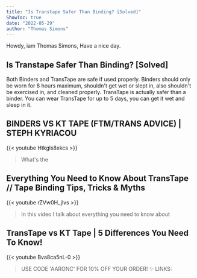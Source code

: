 ```yaml
---
title: "Is Transtape Safer Than Binding? [Solved]"
ShowToc: true 
date: "2022-05-29"
author: "Thomas Simons" 
---
```


Howdy, iam Thomas Simons, Have a nice day.
## Is Transtape Safer Than Binding? [Solved]
Both Binders and TransTape are safe if used properly. Binders should only be worn for 8 hours maximum, shouldn't get wet or slept in, also shouldn't be exercised in, and cleaned properly. TransTape is actually safer than a binder. You can wear TransTape for up to 5 days, you can get it wet and sleep in it.

## BINDERS VS KT TAPE (FTM/TRANS ADVICE) | STEPH KYRIACOU
{{< youtube Htkgls8xkcs >}}
>What's the 

## Everything You Need to Know About TransTape // Tape Binding Tips, Tricks & Myths
{{< youtube rZVw0H_jlvs >}}
>In this video I talk about everything you need to know about 

## TransTape vs KT Tape | 5 Differences You Need To Know!
{{< youtube Bva8ca5nL-0 >}}
>USE CODE 'AARONC' FOR 10% OFF YOUR ORDER! ✨ LINKS: 

